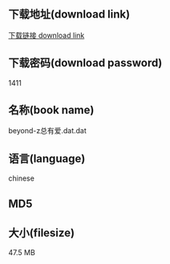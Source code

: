 ## 下载地址(download link)
[下载链接 download link](https://tutu365.netlify.app/?s=beyond-z%E6%80%BB%E6%9C%89%E7%88%B1.dat)

## 下载密码(download password)
1411

## 名称(book name)
beyond-z总有爱.dat.dat

## 语言(language)
chinese

## MD5


## 大小(filesize)
47.5 MB
